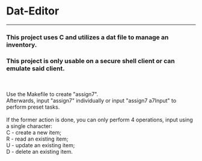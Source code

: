 # Dat-Editor
**********************************************
### This project uses C and utilizes a dat file to manage an inventory.
### This project is only usable on a secure shell client or can emulate said client.
\
\
Use the Makefile to create "assign7".
\
Afterwards, input "assign7" individually or input "assign7 a7Input" to perform preset tasks.
\
\
If the former action is done, you can only perform 4 operations, input using a single character: \
C - create a new item; \
R - read an existing item; \
U - update an existing item; \
D - delete an existing item. 
